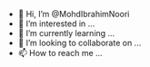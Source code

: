 - 👋 Hi, I’m @MohdIbrahimNoori
- 👀 I’m interested in ...
- 🌱 I’m currently learning ...
- 💞️ I’m looking to collaborate on ...
- 📫 How to reach me ...

<!---
MohdIbrahimNoori/MohdIbrahimNoori is a ✨ special ✨ repository because its `README.md` (this file) appears on your GitHub profile.
You can click the Preview link to take a look at your changes.
--->
